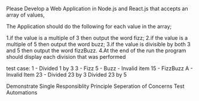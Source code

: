 Please Develop a Web Application in Node.js and React.js that accepts an array of values,

The Application should do the following for each value in the array;

1.if the value is a multiple of 3 then output the word fizz;
2.if the value is a multiple of 5 then output the word buzz;
3.if the value is divisible by both 3 and 5 then output the word fizzBuzz.
4.At the end of the run the program should display each division that was performed

test case:
1 - Divided 1 by 3
3 - Fizz
5 - Buzz
<empty> - Invalid item
15 - FizzBuzz
A - Invalid Item
23 - Divided 23 by 3
     Divided 23 by 5

Demonstrate Single Responsiblity Principle
Seperation of Concerns
Test Automations 

